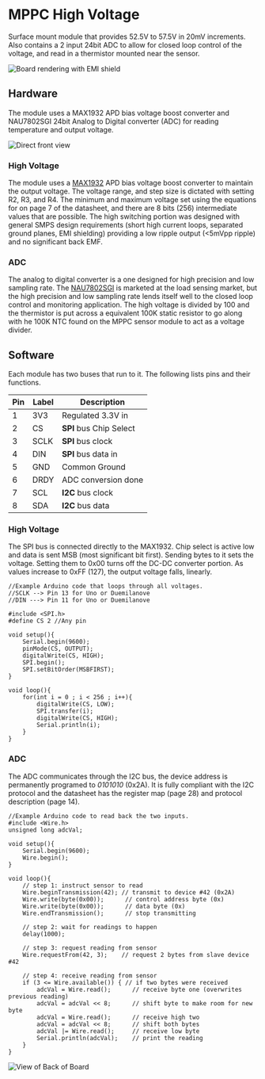 # MPPC High Voltage
Surface mount module that provides 52.5V to 57.5V in 20mV increments. Also contains a 2 input 24bit ADC to allow for closed loop control of the voltage, and read in a thermistor mounted near the sensor.

![][withEMIshield]

## Hardware
The module uses a MAX1932 APD bias voltage boost converter and NAU7802SGI 24bit Analog to Digital converter (ADC) for reading temperature and output voltage.

![][noShieldFront]

### High Voltage
The module uses a [MAX1932](http://datasheets.maximintegrated.com/en/ds/MAX1932.pdf) APD bias voltage boost converter to maintain the output voltage. The voltage range, and step size is dictated with setting R2, R3, and R4. The minimum and maximum voltage set using the equations for on page 7 of the datasheet, and there are 8 bits (256) intermediate values that are possible. The high switching portion was designed with general SMPS design requirements (short high current loops, separated ground planes, EMI shielding) providing a low ripple output (<5mVpp ripple) and no significant back EMF.

### ADC
The analog to digital converter is a one designed for high precision and low sampling rate. The [NAU7802SGI](http://www.nuvoton.com/resource-files/NAU7802%20Data%20Sheet%20V1.7.pdf) is marketed at the load sensing market, but the high precision and low sampling rate lends itself well to the closed loop control and monitoring application. The high voltage is divided by 100 and the thermistor is put across a equivalent 100K static resistor to go along with he 100K NTC found on the MPPC sensor module to act as a voltage divider.

## Software
Each module has two buses that run to it. The following lists pins and their functions.

| Pin | Label | Description               |
| --- | ----- | ------------------------- |
|1    | 3V3   | Regulated 3.3V in         |
|2    | CS    | **SPI** bus Chip Select   |
|3    | SCLK  | **SPI** bus clock         |
|4    | DIN   | **SPI** bus data in       |
|5    | GND   | Common Ground             |
|6    | DRDY  | ADC conversion done       |
|7    | SCL   | **I2C** bus clock         |
|8    | SDA   | **I2C** bus data          |

### High Voltage
The SPI bus is connected directly to the MAX1932. Chip select is active low and data is sent MSB (most significant bit first). Sending bytes to it sets the voltage. Setting them to 0x00 turns off the DC-DC converter portion. As values increase to 0xFF (127), the output voltage falls, linearly.

```Arduino
//Example Arduino code that loops through all voltages.
//SCLK --> Pin 13 for Uno or Duemilanove
//DIN ---> Pin 11 for Uno or Duemilanove

#include <SPI.h>
#define CS 2 //Any pin

void setup(){
	Serial.begin(9600);
	pinMode(CS, OUTPUT);
	digitalWrite(CS, HIGH);
	SPI.begin();
	SPI.setBitOrder(MSBFIRST);
}

void loop(){
	for(int i = 0 ; i < 256 ; i++){
		digitalWrite(CS, LOW);
		SPI.transfer(i);
		digitalWrite(CS, HIGH);
		Serial.println(i);
	}
}
```

### ADC
The ADC communicates through the I2C bus, the device address is permanently programed to *0101010* (0x2A). It is fully compliant with the I2C protocol and the datasheet has the register map (page 28) and protocol description (page 14).

```Arduino
//Example Arduino code to read back the two inputs.
#include <Wire.h>
unsigned long adcVal;

void setup(){
	Serial.begin(9600);
	Wire.begin();
}

void loop(){
	// step 1: instruct sensor to read
	Wire.beginTransmission(42); // transmit to device #42 (0x2A)
	Wire.write(byte(0x00));      // control address byte (0x)
	Wire.write(byte(0x00));      // data byte (0x)
	Wire.endTransmission();      // stop transmitting

	// step 2: wait for readings to happen
	delay(1000);

	// step 3: request reading from sensor
	Wire.requestFrom(42, 3);    // request 2 bytes from slave device #42

	// step 4: receive reading from sensor
	if (3 <= Wire.available()) { // if two bytes were received
		adcVal = Wire.read();      // receive byte one (overwrites previous reading)
		adcVal = adcVal << 8;      // shift byte to make room for new byte
		adcVal = Wire.read();      // receive high two
		adcVal = adcVal << 8;      // shift both bytes
		adcVal |= Wire.read();     // receive low byte
		Serial.println(adcVal);    // print the reading
	}
}
```

![][mppcBack]

[mppcBack]: https://raw.githubusercontent.com/Sawaiz/mppcHighVoltage/master/cad/renderings/mppcBack.jpg "View of Back of Board"
[noShieldFront]: https://raw.githubusercontent.com/Sawaiz/mppcHighVoltage/master/cad/renderings/noShieldFront.jpg "Direct front view"
[withEMIshield]: https://raw.githubusercontent.com/Sawaiz/mppcHighVoltage/master/cad/renderings/withEMIshield.jpg "Board rendering with EMI shield"

